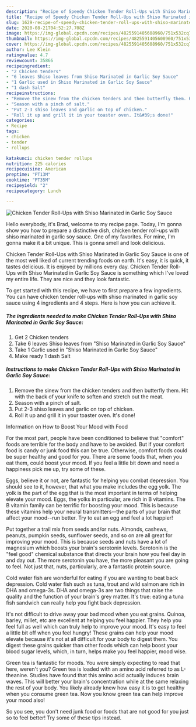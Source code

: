 ```yaml
---
description: "Recipe of Speedy Chicken Tender Roll-Ups with Shiso Marinated in Garlic Soy Sauce"
title: "Recipe of Speedy Chicken Tender Roll-Ups with Shiso Marinated in Garlic Soy Sauce"
slug: 1629-recipe-of-speedy-chicken-tender-roll-ups-with-shiso-marinated-in-garlic-soy-sauce
date: 2020-08-21T04:52:27.708Z
image: https://img-global.cpcdn.com/recipes/4825591405608960/751x532cq70/chicken-tender-roll-ups-with-shiso-marinated-in-garlic-soy-sauce-recipe-main-photo.jpg
thumbnail: https://img-global.cpcdn.com/recipes/4825591405608960/751x532cq70/chicken-tender-roll-ups-with-shiso-marinated-in-garlic-soy-sauce-recipe-main-photo.jpg
cover: https://img-global.cpcdn.com/recipes/4825591405608960/751x532cq70/chicken-tender-roll-ups-with-shiso-marinated-in-garlic-soy-sauce-recipe-main-photo.jpg
author: Lee Klein
ratingvalue: 4.7
reviewcount: 35866
recipeingredient:
- "2 Chicken tenders"
- "6 leaves Shiso leaves from Shiso Marinated in Garlic Soy Sauce"
- "1 Garlic used in Shiso Marinated in Garlic Soy Sauce"
- "1 dash Salt"
recipeinstructions:
- "Remove the sinew from the chicken tenders and then butterfly them. Hit with the back of your knife to soften and stretch out the meat."
- "Season with a pinch of salt."
- "Put 2-3 shiso leaves and garlic on top of chicken."
- "Roll it up and grill it in your toaster oven. It&#39;s done!"
categories:
- Recipe
tags:
- chicken
- tender
- rollups

katakunci: chicken tender rollups 
nutrition: 225 calories
recipecuisine: American
preptime: "PT13M"
cooktime: "PT35M"
recipeyield: "2"
recipecategory: Lunch

---
```



![Chicken Tender Roll-Ups with Shiso Marinated in Garlic Soy Sauce](https://img-global.cpcdn.com/recipes/4825591405608960/751x532cq70/chicken-tender-roll-ups-with-shiso-marinated-in-garlic-soy-sauce-recipe-main-photo.jpg)

Hello everybody, it's Brad, welcome to my recipe page. Today, I'm gonna show you how to prepare a distinctive dish, chicken tender roll-ups with shiso marinated in garlic soy sauce. One of my favorites. For mine, I'm gonna make it a bit unique. This is gonna smell and look delicious.



Chicken Tender Roll-Ups with Shiso Marinated in Garlic Soy Sauce is one of the most well liked of current trending foods on earth. It's easy, it is quick, it tastes delicious. It is enjoyed by millions every day. Chicken Tender Roll-Ups with Shiso Marinated in Garlic Soy Sauce is something which I've loved my entire life. They are nice and they look fantastic.


To get started with this recipe, we have to first prepare a few ingredients. You can have chicken tender roll-ups with shiso marinated in garlic soy sauce using 4 ingredients and 4 steps. Here is how you can achieve it.

<!--inarticleads1-->

##### The ingredients needed to make Chicken Tender Roll-Ups with Shiso Marinated in Garlic Soy Sauce:

1. Get 2 Chicken tenders
1. Take 6 leaves Shiso leaves from &#34;Shiso Marinated in Garlic Soy Sauce&#34;
1. Take 1 Garlic used in &#34;Shiso Marinated in Garlic Soy Sauce&#34;
1. Make ready 1 dash Salt




<!--inarticleads2-->

##### Instructions to make Chicken Tender Roll-Ups with Shiso Marinated in Garlic Soy Sauce:

1. Remove the sinew from the chicken tenders and then butterfly them. Hit with the back of your knife to soften and stretch out the meat.
1. Season with a pinch of salt.
1. Put 2-3 shiso leaves and garlic on top of chicken.
1. Roll it up and grill it in your toaster oven. It&#39;s done!




Information on How to Boost Your Mood with Food


For the most part, people have been conditioned to believe that "comfort" foods are terrible for the body and have to be avoided. But if your comfort food is candy or junk food this can be true. Otherwise, comfort foods could be super healthy and good for you. There are some foods that, when you eat them, could boost your mood. If you feel a little bit down and need a happiness pick me up, try some of these.

Eggs, believe it or not, are fantastic for helping you combat depression. You should see to it, however, that what you make includes the egg yolk. The yolk is the part of the egg that is the most important in terms of helping elevate your mood. Eggs, the yolks in particular, are rich in B vitamins. The B vitamin family can be terrific for boosting your mood. This is because these vitamins help your neural transmitters--the parts of your brain that affect your mood--run better. Try to eat an egg and feel a lot happier!

Put together a trail mix from seeds and/or nuts. Almonds, cashews, peanuts, pumpkin seeds, sunflower seeds, and so on are all great for improving your mood. This is because seeds and nuts have a lot of magnesium which boosts your brain's serotonin levels. Serotonin is the "feel good" chemical substance that directs your brain how you feel day in and day out. The more serotonin you have, the more pleasant you are going to feel. Not just that, nuts, particularly, are a fantastic protein source.

Cold water fish are wonderful for eating if you are wanting to beat back depression. Cold water fish such as tuna, trout and wild salmon are rich in DHA and omega-3s. DHA and omega-3s are two things that raise the quality and the function of your brain's grey matter. It's true: eating a tuna fish sandwich can really help you fight back depression. 

It's not difficult to drive away your bad mood when you eat grains. Quinoa, barley, millet, etc are excellent at helping you feel happier. They help you feel full as well which can truly help to improve your mood. It's easy to feel a little bit off when you feel hungry! These grains can help your mood elevate because it's not at all difficult for your body to digest them. You digest these grains quicker than other foods which can help boost your blood sugar levels, which, in turn, helps make you feel happier, mood wise.

Green tea is fantastic for moods. You were simply expecting to read that here, weren't you? Green tea is loaded with an amino acid referred to as L-theanine. Studies have found that this amino acid actually induces brain waves. This will better your brain's concentration while at the same relaxing the rest of your body. You likely already knew how easy it is to get healthy when you consume green tea. Now you know green tea can help improve your mood also!

So you see, you don't need junk food or foods that are not good for you just so to feel better! Try  some  of  these  tips  instead.

